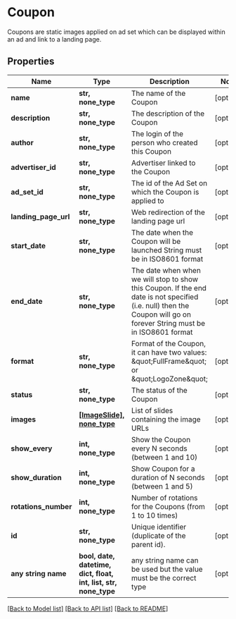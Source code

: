 # Coupon

Coupons are static images applied on ad set which can be displayed within an ad and link to a landing page.

## Properties
Name | Type | Description | Notes
------------ | ------------- | ------------- | -------------
**name** | **str, none_type** | The name of the Coupon | [optional] 
**description** | **str, none_type** | The description of the Coupon | [optional] 
**author** | **str, none_type** | The login of the person who created this Coupon | [optional] 
**advertiser_id** | **str, none_type** | Advertiser linked to the Coupon | [optional] 
**ad_set_id** | **str, none_type** | The id of the Ad Set on which the Coupon is applied to | [optional] 
**landing_page_url** | **str, none_type** | Web redirection of the landing page url | [optional] 
**start_date** | **str, none_type** | The date when the Coupon will be launched  String must be in ISO8601 format | [optional] 
**end_date** | **str, none_type** | The date when when we will stop to show this Coupon. If the end date is not specified (i.e. null) then the Coupon will go on forever  String must be in ISO8601 format | [optional] 
**format** | **str, none_type** | Format of the Coupon, it can have two values: \&quot;FullFrame\&quot; or \&quot;LogoZone\&quot; | [optional] 
**status** | **str, none_type** | The status of the Coupon | [optional] 
**images** | [**[ImageSlide], none_type**](ImageSlide.md) | List of slides containing the image URLs | [optional] 
**show_every** | **int, none_type** | Show the Coupon every N seconds (between 1 and 10) | [optional] 
**show_duration** | **int, none_type** | Show Coupon for a duration of N seconds (between 1 and 5) | [optional] 
**rotations_number** | **int, none_type** | Number of rotations for the Coupons (from 1 to 10 times) | [optional] 
**id** | **str, none_type** | Unique identifier (duplicate of the parent id). | [optional] 
**any string name** | **bool, date, datetime, dict, float, int, list, str, none_type** | any string name can be used but the value must be the correct type | [optional]

[[Back to Model list]](../README.md#documentation-for-models) [[Back to API list]](../README.md#documentation-for-api-endpoints) [[Back to README]](../README.md)


